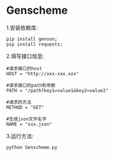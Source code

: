 # Genscheme
1.安装依赖库:
    
    pip install genson;
    pip install requests;

2.填写接口信息:
  
    #请求接口的host
    HOST = "http://xxx.xxx.xxx"
  
    #请求接口的path和参数
    PATH = "/path?key1=value1&key2=value2"
  
    #请求的方法
    METHOD = "GET"
  
    #生成json文件名字
    NAME = "xxx.json"
 
 3.运行方法:
  
    python Genscheme.py
